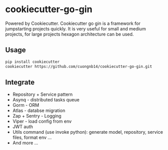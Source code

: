 # cookiecutter-go-gin

Powered by Cookiecutter. Cookiecutter go gin is a framework for jumpstarting projects quickly. It is very useful for small and medium projects, for large projects hexagon architecture can be used.

## Usage

```sh
pip install cookiecutter
cookiecutter https://github.com/cuongnb14/cookiecutter-go-gin.git
```

## Integrate
- Repository + Service pattern
- Asynq - distributed tasks queue
- Gorm - ORM
- Atlas - databse migration
- Zap + Sentry - Logging
- Viper - load config from env
- JWT auth
- Utils command (use invoke python): generate model, repository, service files, format env ...
- And more ...
